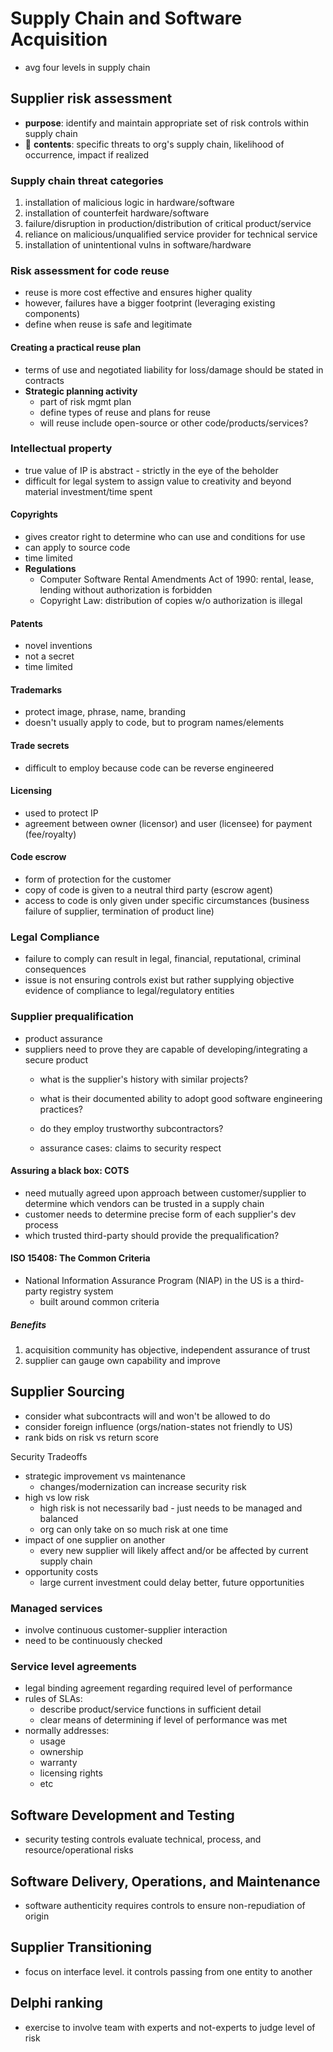 # Supply Chain and Software Acquisition

- avg four levels in supply chain

## Supplier risk assessment

- **purpose**: identify and maintain appropriate set of risk controls within supply chain
- 📝 **contents**: specific threats to org's supply chain, likelihood of occurrence, impact if realized

### Supply chain threat categories

1. installation of malicious logic in hardware/software
2. installation of counterfeit hardware/software
3. failure/disruption in production/distribution of critical product/service
4. reliance on malicious/unqualified service provider for technical service
5. installation of unintentional vulns in software/hardware

### Risk assessment for code reuse

- reuse is more cost effective and ensures higher quality
- however, failures have a bigger footprint (leveraging existing components)
- define when reuse is safe and legitimate

#### Creating a practical reuse plan

- terms of use and negotiated liability for loss/damage should be stated in contracts
- **Strategic planning activity**
  - part of risk mgmt plan
  - define types of reuse and plans for reuse
  - will reuse include open-source or other code/products/services?

### Intellectual property

- true value of IP is abstract - strictly in the eye of the beholder
- difficult for legal system to assign value to creativity and beyond material investment/time spent

#### Copyrights

- gives creator right to determine who can use and conditions for use
- can apply to source code
- time limited
- **Regulations**
  - Computer Software Rental Amendments Act of 1990: rental, lease, lending without authorization is forbidden
  - Copyright Law: distribution of copies w/o authorization is illegal

#### Patents

- novel inventions
- not a secret
- time limited

#### Trademarks

- protect image, phrase, name, branding
- doesn't usually apply to code, but to program names/elements

#### Trade secrets

- difficult to employ because code can be reverse engineered

#### Licensing

- used to protect IP
- agreement between owner (licensor) and user (licensee) for payment (fee/royalty)

#### Code escrow

- form of protection for the customer
- copy of code is given to a neutral third party (escrow agent)
- access to code is only given under specific circumstances (business failure of supplier, termination of product line)

### Legal Compliance

- failure to comply can result in legal, financial, reputational, criminal consequences
- issue is not ensuring controls exist but rather supplying objective evidence of compliance to legal/regulatory entities

### Supplier prequalification

- product assurance
- suppliers need to prove they are capable of developing/integrating a secure product
  - what is the supplier's history with similar projects?
  - what is their documented ability to adopt good software engineering practices?
  - do they employ trustworthy subcontractors?

  - assurance cases: claims to security respect

#### Assuring a black box: COTS

- need mutually agreed upon approach between customer/supplier to determine which vendors can be trusted in a supply chain
- customer needs to determine precise form of each supplier's dev process
- which trusted third-party should provide the prequalification?

#### ISO 15408: The Common Criteria

- National Information Assurance Program (NIAP) in the US is a third-party registry system
  - built around common criteria

##### Benefits

1. acquisition community has objective, independent assurance of trust
2. supplier can gauge own capability and improve

## Supplier Sourcing

- consider what subcontracts will and won't be allowed to do
- consider foreign influence (orgs/nation-states not friendly to US)
- rank bids on risk vs return score

Security Tradeoffs

- strategic improvement vs maintenance
  - changes/modernization can increase security risk
- high vs low risk
  - high risk is not necessarily bad - just needs to be managed and balanced
  - org can only take on so much risk at one time
- impact of one supplier on another
  - every new supplier will likely affect and/or be affected by current supply chain
- opportunity costs
  - large current investment could delay better, future opportunities

### Managed services

- involve continuous customer-supplier interaction
- need to be continuously checked

### Service level agreements

- legal binding agreement regarding required level of performance
- rules of SLAs:
  - describe product/service functions in sufficient detail
  - clear means of determining if level of performance was met
- normally addresses:
  - usage
  - ownership
  - warranty
  - licensing rights
  - etc

## Software Development and Testing

- security testing controls evaluate technical, process, and resource/operational risks

## Software Delivery, Operations, and Maintenance

- software authenticity requires controls to ensure non-repudiation of origin

## Supplier Transitioning

- focus on interface level. it controls passing from one entity to another

## Delphi ranking

- exercise to involve team with experts and not-experts to judge level of risk 